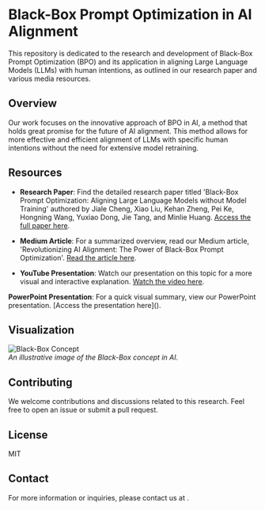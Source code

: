 # Black-Box Prompt Optimization in AI Alignment

This repository is dedicated to the research and development of Black-Box Prompt Optimization (BPO) and its application in aligning Large Language Models (LLMs) with human intentions, as outlined in our research paper and various media resources.

## Overview

Our work focuses on the innovative approach of BPO in AI, a method that holds great promise for the future of AI alignment. This method allows for more effective and efficient alignment of LLMs with specific human intentions without the need for extensive model retraining.

## Resources

- **Research Paper**: Find the detailed research paper titled 'Black-Box Prompt Optimization: Aligning Large Language Models without Model Training' authored by Jiale Cheng, Xiao Liu, Kehan Zheng, Pei Ke, Hongning Wang, Yuxiao Dong, Jie Tang, and Minlie Huang. [Access the full paper here](https://arxiv.org/pdf/2311.04155.pdf).

- **Medium Article**: For a summarized overview, read our Medium article, 'Revolutionizing AI Alignment: The Power of Black-Box Prompt Optimization'. [Read the article here](https://medium.com/@joash.muganda/revolutionizing-ai-alignment-the-power-of-black-box-prompt-optimization-e558fe23b3f9).

- **YouTube Presentation**: Watch our presentation on this topic for a more visual and interactive explanation. [Watch the video here](<insert YouTube link>).

**PowerPoint Presentation**: For a quick visual summary, view our PowerPoint presentation. [Access the presentation here]([<insert PowerPoint link>](https://github.com/joash-muganda/SJSU-FA23-CMPE-255-Data-Mining/blob/main/Short_story_Presentation/Black-Box%20Prompt%20Optimization_PPT.pptx)).
## Visualization

![Black-Box Concept](https://github.com/joash-muganda/SJSU-FA23-CMPE-255-Data-Mining/blob/main/Short_story_Presentation/black_box_image.png)  
*An illustrative image of the Black-Box concept in AI.*

## Contributing

We welcome contributions and discussions related to this research. Feel free to open an issue or submit a pull request.

## License

 MIT

## Contact

For more information or inquiries, please contact us at <insert contact information>.
